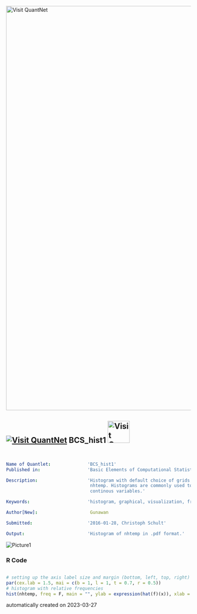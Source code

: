 [<img src="https://github.com/QuantLet/Styleguide-and-FAQ/blob/master/pictures/banner.png" width="1100" alt="Visit QuantNet">](http://quantlet.de/)

## [<img src="https://github.com/QuantLet/Styleguide-and-FAQ/blob/master/pictures/qloqo.png" alt="Visit QuantNet">](http://quantlet.de/) **BCS_hist1** [<img src="https://github.com/QuantLet/Styleguide-and-FAQ/blob/master/pictures/QN2.png" width="60" alt="Visit QuantNet 2.0">](http://quantlet.de/)

```yaml


Name of Quantlet:              'BCS_hist1'
Published in:                  'Basic Elements of Computational Statistics'

Description:                   'Histogram with default choice of grids based on R example data
                                nhtemp. Histograms are commonly used to visualize data frequencies of
                                continous variables.'

Keywords:                      'histogram, graphical, visualization, frequencies, data, grid'

Author[New]:                    Gunawan

Submitted:                     '2016-01-28, Christoph Schult'

Output:                        'Histogram of nhtemp in .pdf format.'

```

![Picture1](BCS_hist1.png)

### R Code
```r

# setting up the axis label size and margin (bottom, left, top, right)
par(cex.lab = 1.5, mai = c(b = 1, l = 1, t = 0.7, r = 0.5))
# histogram with relative frequencies
hist(nhtemp, freq = F, main = "", ylab = expression(hat(f)(x)), xlab = expression(x %in% K[i]))
```

automatically created on 2023-03-27